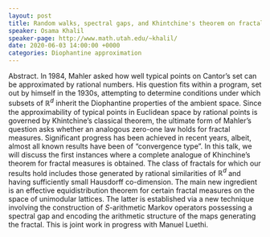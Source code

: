 ```yaml
---
layout: post
title: Random walks, spectral gaps, and Khintchine's theorem on fractals
speaker: Osama Khalil
speaker-page: http://www.math.utah.edu/~khalil/
date: 2020-06-03 14:00:00 +0000
categories: Diophantine approximation
---
```


Abstract. In 1984, Mahler asked how well typical points on Cantor’s set can be approximated by rational numbers. His question fits within a program, set out by himself in the 1930s, attempting to determine conditions under which subsets of $\mathbb{R}^d$ inherit the Diophantine properties of the ambient space. Since the approximability of typical points in Euclidean space by rational points is governed by Khintchine’s classical theorem, the ultimate form of Mahler’s question asks whether an analogous zero-one law holds for fractal measures. Significant progress has been achieved in recent years, albeit, almost all known results have been of “convergence type”.
In this talk, we will discuss the first instances where a complete analogue of Khinchine’s theorem for fractal measures is obtained. The class of fractals for which our results hold includes those generated by rational similarities of $\mathbb{R}^d$ and having sufficiently small Hausdorff co-dimension. The main new ingredient is an effective equidistribution theorem for certain fractal measures on the space of unimodular lattices. The latter is established via a new technique involving the construction of $S$-arithmetic Markov operators possessing a spectral gap and encoding the arithmetic structure of the maps generating the fractal. This is joint work in progress with Manuel Luethi.